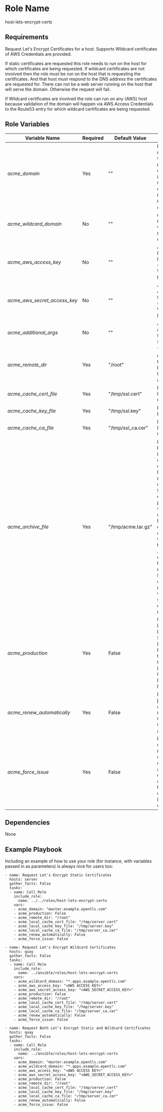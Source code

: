 Role Name
=========

host-lets-encrypt-certs

Requirements
------------

Request Let's Encrypt Certificates for a host. Supports Wildcard certificates of AWS Credentials are provided.

If static certificates are requested this role needs to run on the host for which certificates are being requested. If wildcard certificates are not involved then the role *must* be run on the host that is requesting the certificates. And that host *must* respond to the DNS address the certificates are requested for. There can not be a web server running on the host that will serve the domain. Otherwise the request will fail.

If Wildcard certificates are involved the role can run on any (AWS) host because validation of the domain will happen via AWS Access Credentials to the Route53 entry for which wildcard certificates are being requested.


Role Variables
--------------

|Variable Name|Required|Default Value|Description
|------------ |----------- |-----------|-----------
|*acme_domain*|Yes|"" |Domain name for which to request a certificate. _Limitation_: Curently only *one* domain name can be requested.
|*acme_wildcard_domain*|No|""|Wildcard domain name for which to request a certificate
|*acme_aws_access_key*|No |"" |AWS Access Key for Route53 (Only for Wildcard Domains)
|*acme_aws_secret_access_key*|No| "" |AWS Secret Access Key for Route53  (Only for Wildcard Domains)
|*acme_additional_args*|No |"" |Additional arguments for the Acme script
|*acme_remote_dir*|Yes| "/root"| The directoroy on the remote host in which to install acme.sh
|*acme_cache_cert_file*|Yes| "/tmp/ssl.cert"| Local Cache File for Certificate
|*acme_cache_key_file*|Yes| "/tmp/ssl.key"|Local Cache File for Key
|*acme_cache_ca_file*|Yes| "/tmp/ssl_ca.cer"|Local Cache File for CA Certificate
|*acme_archive_file*|Yes| "/tmp/acme.tar.gz"| Local (to the host ansible is running on) cache of certificates. Prevents re-requesting certificates for later runs of the playbook when the domains haven't changed. acme.tar.gz will contain the entire .acme.sh directory so that it can be restored for future runs on new machines with the same domain names.
|*acme_production*|Yes|False|Use the Production Let's Encrypt Server. Leave to False for testing runs to prevent issues with the Let's Encrypt rate limits
|*acme_renew_automatically*|Yes|False|Install a cron job to automatically renew Certificates. Checks once a day.
|*acme_force_issue*|Yes|False|Force the creation of new certificates even if there are certificates already on the host or certificates in the local cache


Dependencies
------------

None

Example Playbook
----------------

Including an example of how to use your role (for instance, with variables passed in as parameters) is always nice for users too:

```
- name: Request Let's Encrypt Static Certificates
  hosts: server
  gather_facts: False
  tasks:
  - name: Call Role
    include_role:
      name: ../../roles/host-lets-encrypt-certs
    vars:
    - acme_domain: "master.example.opentlc.com"
    - acme_production: False
    - acme_remote_dir: "/root"
    - acme_local_cache_cert_file: "/tmp/server.cert"
    - acme_local_cache_key_file: "/tmp/server.key"
    - acme_local_cache_ca_file: "/tmp/server_ca.cer"
    - acme_renew_automatically: False
    - acme_force_issue: False

- name: Request Let's Encrypt Wildcard Certificates
  hosts: quay
  gather_facts: False
  tasks:
  - name: Call Role
    include_role:
      name: ../ansible/roles/host-lets-encrypt-certs
    vars:
    - acme_wildcard_domain: "*.apps.example.opentlc.com"
    - acme_aws_access_key: "<AWS ACCESS KEY>"
    - acme_aws_secret_access_key: "<AWS_SECRET_ACCESS_KEY>"
    - acme_production: False
    - acme_remote_dir: "/root"
    - acme_local_cache_cert_file: "/tmp/server.cert"
    - acme_local_cache_key_file: "/tmp/server.key"
    - acme_local_cache_ca_file: "/tmp/server_ca.cer"
    - acme_renew_automatically: False
    - acme_force_issue: False

- name: Request Both Let's Encrypt Static and Wildcard Certificates
  hosts: quay
  gather_facts: False
  tasks:
  - name: Call Role
    include_role:
      name: ../ansible/roles/host-lets-encrypt-certs
    vars:
    - acme_domain: "master.example.opentlc.com"
    - acme_wildcard_domain: "*.apps.example.opentlc.com"
    - acme_aws_access_key: "<AWS ACCESS KEY>"
    - acme_aws_secret_access_key: "<AWS_SECRET_ACCESS_KEY>"
    - acme_production: False
    - acme_remote_dir: "/root"
    - acme_local_cache_cert_file: "/tmp/server.cert"
    - acme_local_cache_key_file: "/tmp/server.key"
    - acme_local_cache_ca_file: "/tmp/server_ca.cer"
    - acme_renew_automatically: False
    - acme_force_issue: False
```